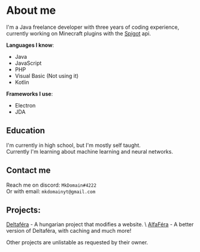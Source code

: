 # About me
I'm a Java freelance developer with three years of coding experience, currently working on Minecraft plugins with the [Spigot](https://www.spigotmc.org) api.

**Languages I know**:
- Java
- JavaScript
- PHP
- Visual Basic (Not using it)
- Kotlin

**Frameworks I use**:
- Electron
- JDA

## Education

I'm currently in high school, but I'm mostly self taught. \
Currently I'm learning about machine learning and neural networks.


## Contact me

Reach me on discord: `MkDomain#4222` \
Or with email: `mkdomainyt@gmail.com`

## Projects:

[Deltaféra](https://github.com/MkDomain/Deltafera) - A hungarian project that modifies a website. \ 
[AlfaFéra](https://github.com/MkDomain/AlfaFera) - A better version of Deltaféra, with caching and much more!

Other projects are unlistable as requested by their owner.
